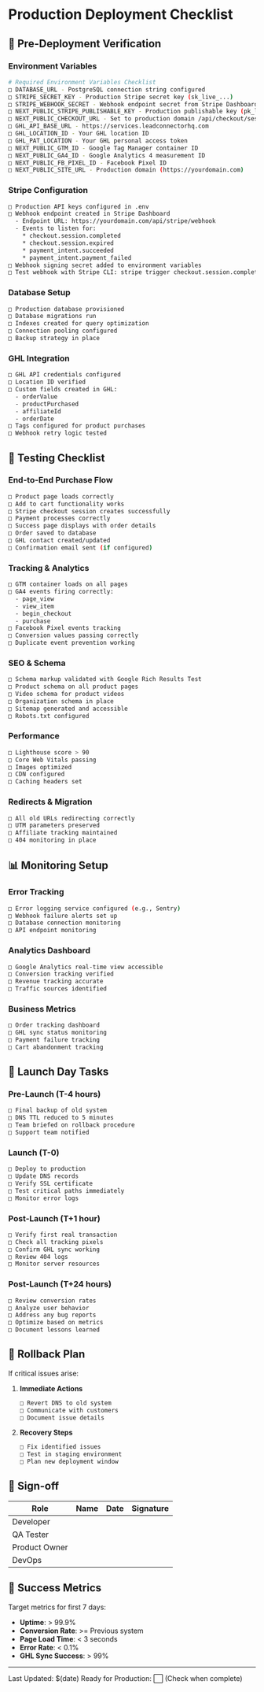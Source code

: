 # Production Deployment Checklist

## 🚀 Pre-Deployment Verification

### Environment Variables
```bash
# Required Environment Variables Checklist
□ DATABASE_URL - PostgreSQL connection string configured
□ STRIPE_SECRET_KEY - Production Stripe secret key (sk_live_...)
□ STRIPE_WEBHOOK_SECRET - Webhook endpoint secret from Stripe Dashboard
□ NEXT_PUBLIC_STRIPE_PUBLISHABLE_KEY - Production publishable key (pk_live_...)
□ NEXT_PUBLIC_CHECKOUT_URL - Set to production domain /api/checkout/session
□ GHL_API_BASE_URL - https://services.leadconnectorhq.com
□ GHL_LOCATION_ID - Your GHL location ID
□ GHL_PAT_LOCATION - Your GHL personal access token
□ NEXT_PUBLIC_GTM_ID - Google Tag Manager container ID
□ NEXT_PUBLIC_GA4_ID - Google Analytics 4 measurement ID
□ NEXT_PUBLIC_FB_PIXEL_ID - Facebook Pixel ID
□ NEXT_PUBLIC_SITE_URL - Production domain (https://yourdomain.com)
```

### Stripe Configuration
```bash
□ Production API keys configured in .env
□ Webhook endpoint created in Stripe Dashboard
  - Endpoint URL: https://yourdomain.com/api/stripe/webhook
  - Events to listen for:
    * checkout.session.completed
    * checkout.session.expired
    * payment_intent.succeeded
    * payment_intent.payment_failed
□ Webhook signing secret added to environment variables
□ Test webhook with Stripe CLI: stripe trigger checkout.session.completed
```

### Database Setup
```bash
□ Production database provisioned
□ Database migrations run
□ Indexes created for query optimization
□ Connection pooling configured
□ Backup strategy in place
```

### GHL Integration
```bash
□ GHL API credentials configured
□ Location ID verified
□ Custom fields created in GHL:
  - orderValue
  - productPurchased
  - affiliateId
  - orderDate
□ Tags configured for product purchases
□ Webhook retry logic tested
```

## 🧪 Testing Checklist

### End-to-End Purchase Flow
```bash
□ Product page loads correctly
□ Add to cart functionality works
□ Stripe checkout session creates successfully
□ Payment processes correctly
□ Success page displays with order details
□ Order saved to database
□ GHL contact created/updated
□ Confirmation email sent (if configured)
```

### Tracking & Analytics
```bash
□ GTM container loads on all pages
□ GA4 events firing correctly:
  - page_view
  - view_item
  - begin_checkout
  - purchase
□ Facebook Pixel events tracking
□ Conversion values passing correctly
□ Duplicate event prevention working
```

### SEO & Schema
```bash
□ Schema markup validated with Google Rich Results Test
□ Product schema on all product pages
□ Video schema for product videos
□ Organization schema in place
□ Sitemap generated and accessible
□ Robots.txt configured
```

### Performance
```bash
□ Lighthouse score > 90
□ Core Web Vitals passing
□ Images optimized
□ CDN configured
□ Caching headers set
```

### Redirects & Migration
```bash
□ All old URLs redirecting correctly
□ UTM parameters preserved
□ Affiliate tracking maintained
□ 404 monitoring in place
```

## 📊 Monitoring Setup

### Error Tracking
```bash
□ Error logging service configured (e.g., Sentry)
□ Webhook failure alerts set up
□ Database connection monitoring
□ API endpoint monitoring
```

### Analytics Dashboard
```bash
□ Google Analytics real-time view accessible
□ Conversion tracking verified
□ Revenue tracking accurate
□ Traffic sources identified
```

### Business Metrics
```bash
□ Order tracking dashboard
□ GHL sync status monitoring
□ Payment failure tracking
□ Cart abandonment tracking
```

## 🚨 Launch Day Tasks

### Pre-Launch (T-4 hours)
```bash
□ Final backup of old system
□ DNS TTL reduced to 5 minutes
□ Team briefed on rollback procedure
□ Support team notified
```

### Launch (T-0)
```bash
□ Deploy to production
□ Update DNS records
□ Verify SSL certificate
□ Test critical paths immediately
□ Monitor error logs
```

### Post-Launch (T+1 hour)
```bash
□ Verify first real transaction
□ Check all tracking pixels
□ Confirm GHL sync working
□ Review 404 logs
□ Monitor server resources
```

### Post-Launch (T+24 hours)
```bash
□ Review conversion rates
□ Analyze user behavior
□ Address any bug reports
□ Optimize based on metrics
□ Document lessons learned
```

## 🔄 Rollback Plan

If critical issues arise:

1. **Immediate Actions**
   ```bash
   □ Revert DNS to old system
   □ Communicate with customers
   □ Document issue details
   ```

2. **Recovery Steps**
   ```bash
   □ Fix identified issues
   □ Test in staging environment
   □ Plan new deployment window
   ```

## 📝 Sign-off

| Role | Name | Date | Signature |
|------|------|------|-----------|
| Developer | | | |
| QA Tester | | | |
| Product Owner | | | |
| DevOps | | | |

## 🎯 Success Metrics

Target metrics for first 7 days:

- **Uptime**: > 99.9%
- **Conversion Rate**: >= Previous system
- **Page Load Time**: < 3 seconds
- **Error Rate**: < 0.1%
- **GHL Sync Success**: > 99%

---

Last Updated: $(date)
Ready for Production: ⬜ (Check when complete)